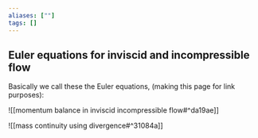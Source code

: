 ```yaml
---
aliases: [""]
tags: []
---
```


## Euler equations for inviscid and incompressible flow

Basically we call these the Euler equations, (making this page for link purposes):

![[momentum balance in inviscid incompressible flow#^da19ae]]

![[mass continuity using divergence#^31084a]]

